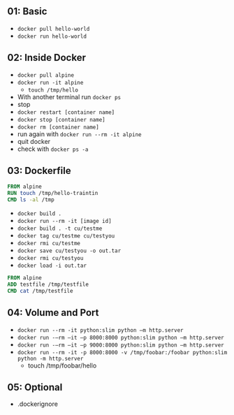01: Basic
-----

- `docker pull hello-world`
- `docker run hello-world`

02: Inside Docker 
-----

- `docker pull alpine`
- `docker run -it alpine`
    - `touch /tmp/hello`
- With another terminal run `docker ps`
- stop
- `docker restart [container name]`
- `docker stop [container name]`
- `docker rm [container name]`
- run again with `docker run --rm -it alpine`
- quit docker
- check with `docker ps -a`

03: Dockerfile
-----

```Dockerfile
FROM alpine
RUN touch /tmp/hello-traintin
CMD ls -al /tmp
```

- `docker build .`
- `docker run --rm -it [image id]`
- `docker build . -t cu/testme`
- `docker tag cu/testme cu/testyou`
- `docker rmi cu/testme`
- `docker save cu/testyou -o out.tar`
- `docker rmi cu/testyou`
- `docker load -i out.tar`

```Dockerfile
FROM alpine
ADD testfile /tmp/testfile
CMD cat /tmp/testfile
```

04: Volume and Port
-----

- `docker run --rm -it python:slim python –m http.server`
- `docker run -–rm –it –p 8000:8000 python:slim python –m http.server`
- `docker run -–rm –it –p 9000:8000 python:slim python –m http.server`
- `docker run --rm -it -p 8000:8000 -v /tmp/foobar:/foobar python:slim python -m http.server`
    - touch /tmp/foobar/hello

05: Optional
------

- .dockerignore